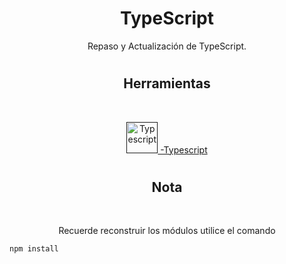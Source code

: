 <h1 align="center">TypeScript</h1>
<p align="center">
Repaso y Actualización de TypeScript.
</p>
<h1></h1>
<h2 align="center">Herramientas</h2>
<br>
<p align="center">
  <a href="" target="_blank" rel="" >
  <img src="https://upload.wikimedia.org/wikipedia/commons/4/4c/Typescript_logo_2020.svg" alt="Typescript" width="50" height="50"/>
   -Typescript </a>
  <!-- <br><br>
  <a href="https://www.npmjs.com/package/express" target="_blank" rel="express">
  <img src="https://i.imgur.com/V1RWR7l.png" alt="express.js" width="50" height="50"/>
   - express</a> -->
</p>
<h1></h1>
<h2 align="center">Nota</h2>
  <br>
  <p align="center">
    Recuerde reconstruir los módulos utilice el comando
  </p>

    npm install

<h1></h1>
